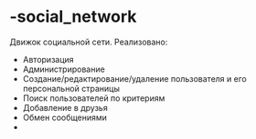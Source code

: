 # -social_network
Движок социальной сети.
Реализовано:
- Авторизация
- Администрирование
- Создание/редактирование/удаление пользователя и его персональной страницы
- Поиск пользователей по критериям
- Добавление в друзья
- Обмен сообщениями
- 
